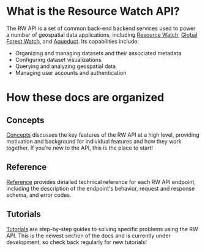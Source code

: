 # What is the Resource Watch API?

The RW API is a set of common back-end backend services used to power a number of geospatial data applications, including [Resource Watch](https://resourcewatch.org/), [Global Forest Watch](https://globalforestwatch.org/), and [Aqueduct](https://aqueduct.wri.org). Its capabilities include:

  - Organizing and managing datasets and their associated metadata
  - Configuring dataset visualizations
  - Querying and analyzing geospatial data
  - Managing user accounts and authentication


# How these docs are organized

## Concepts

[Concepts](/concepts.html) discusses the key features of the RW API at a high level, providing motivation and background for individual features and how they work together. If you're new to the API, this is the place to start!

## Reference

[Reference](/reference.html) provides detailed technical reference for each RW API endpoint, including the description of the endpoint's behavior, request and response schema, and error codes.

## Tutorials

[Tutorials](/tutorials.html) are step-by-step guides to solving specific problems using the RW API. This is the newest section of the docs and is currently under development, so check back regularly for new tutorials!